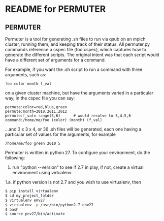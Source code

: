 # README for PERMUTER

PERMUTER
--------
Permuter is a tool for generating .sh files to run via qsub on an mpich cluster, running them, and keeping track of their status.  All permuter.py commands reference a cspec file (foo.cspec), which captures how to generate the different scripts.  The original intent was that each script would have  a different set of arguments for a command.

For example, if you want the .sh script to run a command with three arguments, such as:
```
foo color month f_val 
```
on a given cluster machine, but have the arguments varied in a particular way, in the cspec file you can say:
```
permute:color=red,blue,green 
permute:month=2010,2011,2012
permute:f_val= range(3,6)      # would resolve to 3,4,5,6
command:/home/me/foo (color) (month) (f_val)
```
...and 3 x 3 x 4, or 36 .sh files will be generated, each one having a particular set of values for the arguments, for example
```
/home/me/foo green 2010 5
```


Permuter is written in python 27.  To configure your environment, do the following:

1. run "python --version" to see if 2.7 in play, if not, create a virtual environment using virtualenv

1.a. if python version is not 2.7 and you wish to use virtualenv, then 
```bash
$ pip install virtualenv
$ cd my_project_folder
$ virtualenv env27
$ virtualenv -p /usr/bin/python2.7 env27
$ bash 
$ source pnv27/bin/activate
```
